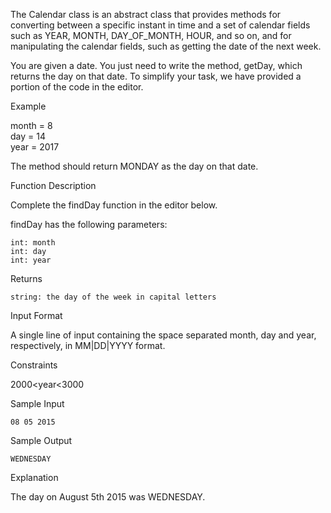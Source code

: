 The Calendar class is an abstract class that provides methods for converting between a specific instant in time and a set of calendar fields such as YEAR, MONTH, DAY_OF_MONTH, HOUR, and so on, and for manipulating the calendar fields, such as getting the date of the next week.

You are given a date. You just need to write the method, getDay, which returns the day on that date. To simplify your task, we have provided a portion of the code in the editor.

Example

month = 8  
day = 14  
year = 2017

The method should return MONDAY as the day on that date.

Function Description

Complete the findDay function in the editor below.

findDay has the following parameters:

    int: month
    int: day
    int: year

Returns

    string: the day of the week in capital letters

Input Format

A single line of input containing the space separated month, day and year, respectively, in MM|DD|YYYY format.

Constraints

2000<year<3000

Sample Input

    08 05 2015

Sample Output

    WEDNESDAY

Explanation

The day on August 5th 2015 was WEDNESDAY.
